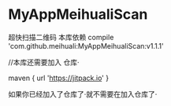 # MyAppMeihualiScan
超快扫描二维码
本库依赖
compile 'com.github.meihuali:MyAppMeihualiScan:v1.1.1' 

//本库还需要加入 仓库·

maven { url 'https://jitpack.io' } 

如果你已经加入了仓库了·就不需要在加入仓库了·
